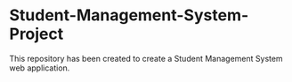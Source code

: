 # Student-Management-System-Project
This repository has been created to create a Student Management System web application.
